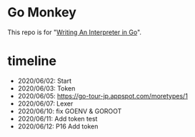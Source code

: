 # Go Monkey
This repo is for "[Writing An Interpreter in Go](https://www.oreilly.co.jp/books/9784873118222/)".

# timeline

- 2020/06/02: Start
- 2020/06/03: Token
- 2020/06/05: https://go-tour-jp.appspot.com/moretypes/1
- 2020/06/07: Lexer
- 2020/06/10: fix GOENV & GOROOT
- 2020/06/11: Add token test
- 2020/06/12: P16 Add token
